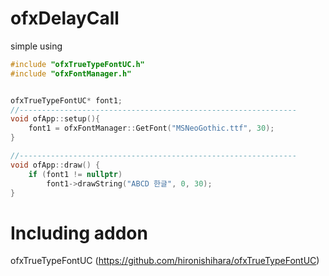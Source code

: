# ofxDelayCall
simple using 

```c++
#include "ofxTrueTypeFontUC.h"
#include "ofxFontManager.h"


ofxTrueTypeFontUC* font1;
//--------------------------------------------------------------
void ofApp::setup(){
	font1 = ofxFontManager::GetFont("MSNeoGothic.ttf", 30);
}

//--------------------------------------------------------------
void ofApp::draw() {
	if (font1 != nullptr)
		font1->drawString("ABCD 한글", 0, 30);
}
```


# Including addon
ofxTrueTypeFontUC (https://github.com/hironishihara/ofxTrueTypeFontUC)

